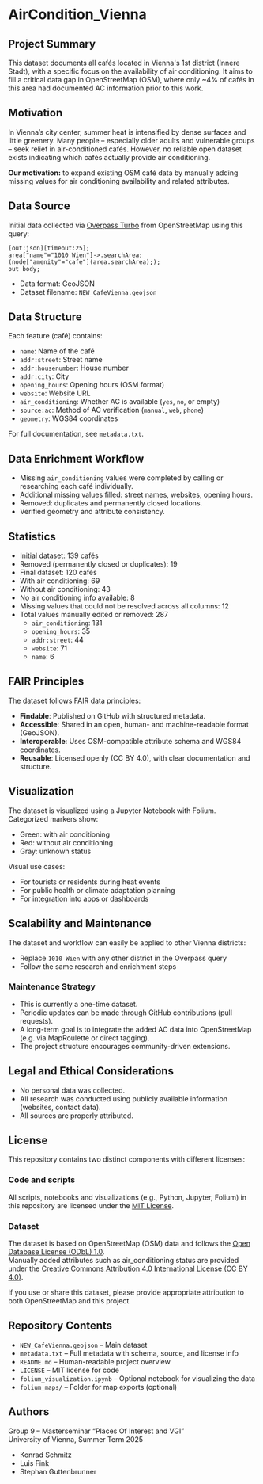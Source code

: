 # AirCondition_Vienna

## Project Summary

This dataset documents all cafés located in Vienna's 1st district (Innere Stadt), with a specific focus on the availability of air conditioning. It aims to fill a critical data gap in OpenStreetMap (OSM), where only ~4% of cafés in this area had documented AC information prior to this work.

## Motivation

In Vienna’s city center, summer heat is intensified by dense surfaces and little greenery. Many people – especially older adults and vulnerable groups – seek relief in air-conditioned cafés. However, no reliable open dataset exists indicating which cafés actually provide air conditioning.

**Our motivation:** to expand existing OSM café data by manually adding missing values for air conditioning availability and related attributes.

## Data Source

Initial data collected via [Overpass Turbo](https://overpass-turbo.eu/) from OpenStreetMap using this query:

```overpass
[out:json][timeout:25];
area["name"="1010 Wien"]->.searchArea;
(node["amenity"="cafe"](area.searchArea););
out body;
```

- Data format: GeoJSON  
- Dataset filename: `NEW_CafeVienna.geojson`

## Data Structure

Each feature (café) contains:
- `name`: Name of the café
- `addr:street`: Street name
- `addr:housenumber`: House number
- `addr:city`: City
- `opening_hours`: Opening hours (OSM format)
- `website`: Website URL
- `air_conditioning`: Whether AC is available (`yes`, `no`, or empty)
- `source:ac`: Method of AC verification (`manual`, `web`, `phone`)
- `geometry`: WGS84 coordinates

For full documentation, see `metadata.txt`.

## Data Enrichment Workflow

- Missing `air_conditioning` values were completed by calling or researching each café individually.
- Additional missing values filled: street names, websites, opening hours.
- Removed: duplicates and permanently closed locations.
- Verified geometry and attribute consistency.

## Statistics

- Initial dataset: 139 cafés  
- Removed (permanently closed or duplicates): 19  
- Final dataset: 120 cafés  
- With air conditioning: 69  
- Without air conditioning: 43  
- No air conditioning info available: 8  
- Missing values that could not be resolved across all columns: 12  
- Total values manually edited or removed: 287  
  - `air_conditioning`: 131  
  - `opening_hours`: 35  
  - `addr:street`: 44  
  - `website`: 71  
  - `name`: 6



## FAIR Principles

The dataset follows FAIR data principles:
- **Findable**: Published on GitHub with structured metadata.
- **Accessible**: Shared in an open, human- and machine-readable format (GeoJSON).
- **Interoperable**: Uses OSM-compatible attribute schema and WGS84 coordinates.
- **Reusable**: Licensed openly (CC BY 4.0), with clear documentation and structure.

## Visualization

The dataset is visualized using a Jupyter Notebook with Folium.  
Categorized markers show:
- Green: with air conditioning
- Red: without air conditioning
- Gray: unknown status

Visual use cases:
- For tourists or residents during heat events
- For public health or climate adaptation planning
- For integration into apps or dashboards

## Scalability and Maintenance

The dataset and workflow can easily be applied to other Vienna districts:
- Replace `1010 Wien` with any other district in the Overpass query
- Follow the same research and enrichment steps

### Maintenance Strategy

- This is currently a one-time dataset.
- Periodic updates can be made through GitHub contributions (pull requests).
- A long-term goal is to integrate the added AC data into OpenStreetMap (e.g. via MapRoulette or direct tagging).
- The project structure encourages community-driven extensions.

## Legal and Ethical Considerations

- No personal data was collected.
- All research was conducted using publicly available information (websites, contact data).
- All sources are properly attributed.

## License

This repository contains two distinct components with different licenses:

### Code and scripts

All scripts, notebooks and visualizations (e.g., Python, Jupyter, Folium) in this repository are licensed under the [MIT License](LICENSE).

### Dataset

The dataset is based on OpenStreetMap (OSM) data and follows the [Open Database License (ODbL) 1.0](https://opendatacommons.org/licenses/odbl/).  
Manually added attributes such as air_conditioning status are provided under the [Creative Commons Attribution 4.0 International License (CC BY 4.0)](https://creativecommons.org/licenses/by/4.0/).

If you use or share this dataset, please provide appropriate attribution to both OpenStreetMap and this project.

## Repository Contents

- `NEW_CafeVienna.geojson` – Main dataset  
- `metadata.txt` – Full metadata with schema, source, and license info  
- `README.md` – Human-readable project overview  
- `LICENSE` – MIT license for code  
- `folium_visualization.ipynb` – Optional notebook for visualizing the data  
- `folium_maps/` – Folder for map exports (optional)

## Authors

Group 9 – Masterseminar “Places Of Interest and VGI”  
University of Vienna, Summer Term 2025

- Konrad Schmitz  
- Luis Fink  
- Stephan Guttenbrunner


